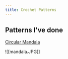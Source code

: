```yaml
---
title: Crochet Patterns
---
```

## Patterns I've done

[Circular Mandala](assets/mandala.pdf)

![[mandala.JPG]]






